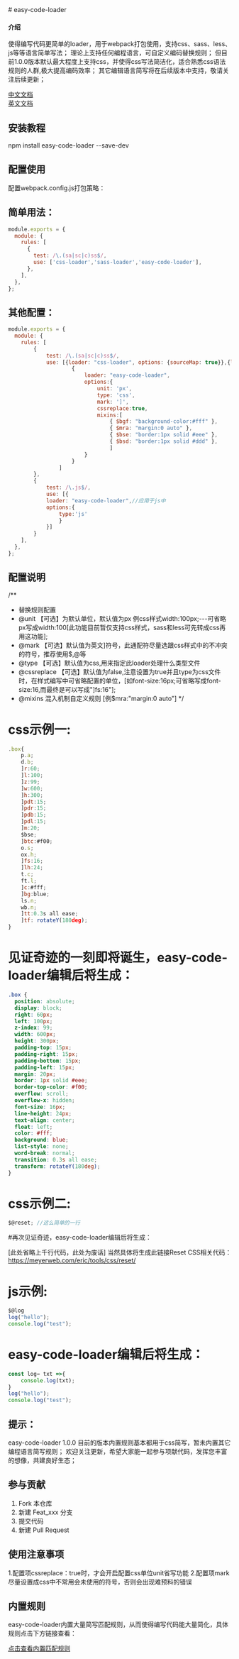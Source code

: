 <link rel="fluid-icon" href="https://github.com/fluidicon.png" title="GitHub">
# easy-code-loader

#### 介绍

使得编写代码更简单的loader，用于webpack打包使用，支持css、sass、less、js等等语言简单写法；
理论上支持任何编程语言，可自定义编码替换规则；
但目前1.0.0版本默认最大程度上支持css，并使得css写法简洁化，适合熟悉css语法规则的人群,极大提高编码效率；
其它编辑语言简写将在后续版本中支持，敬请关注后续更新；

[中文文档](https://bolepp.github.io/easy-code-loader/)
<br/>
[英文文档](https://bolepp.github.io/easy-code-loader/docs)



## 安装教程

npm install easy-code-loader --save-dev


## 配置使用
配置webpack.config.js打包策略：


## 简单用法：

```js
module.exports = {
  module: {
    rules: [
      {
        test: /\.(sa|sc|c)ss$/,
        use: ['css-loader','sass-loader','easy-code-loader'],
      },
    ],
  },
};
```

## 其他配置：

```js
module.exports = {
  module: {
    rules: [
        {
            test: /\.(sa|sc|c)ss$/,
            use: [{loader: "css-loader", options: {sourceMap: true}},{loader: "sass-loader"},
                    {
                        loader: "easy-code-loader",
                        options:{
                            unit: 'px',
                            type: 'css',
                            mark: ']',
                            cssreplace:true,
                            mixins:[ 
                                { $bgf: "background-color:#fff" },
                                { $mra: "margin:0 auto" },
                                { $bse: "border:1px solid #eee" },
                                { $bsd: "border:1px solid #ddd" },
                                ]
                        }
                    }            
                ]
        },
        {
            test: /\.js$/,
            use: [{
            loader: "easy-code-loader",//应用于js中
            options:{
                type:'js'               
                }
            }]
        }
    ],
  },
};
```

## 配置说明

/**
 * 替换规则配置
 * @unit 【可选】为默认单位，默认值为px 例css样式width:100px;---可省略px写成width:100[此功能目前暂仅支持css样式，sass和less可先转成css再用这功能];
 * @mark 【可选】默认值为英文]符号，此通配符尽量选跟css样式中的不冲突的符号，推荐使用$,@等  
 * @type 【可选】默认值为css,用来指定此loader处理什么类型文件
 * @cssreplace 【可选】默认值为false,注意设置为true并且type为css文件时，在样式编写中可省略配置的单位，[如font-size:16px;可省略写成font-size:16,而最终是可以写成"]fs:16"];
 * @mixins 混入机制自定义规则 [例$mra:"margin:0 auto"]
 */



# css示例一:

```js
.box{
    p.a;
    d.b;
    ]r:60;
    ]l:100;
    ]z:99;
    ]w:600;
    ]h:300;
    ]pdt:15;
    ]pdr:15;
    ]pdb:15;
    ]pdl:15;
    ]m:20;
    $bse;
    ]btc:#f00;
    o.s;
    ox.h;
    ]fs:16;
    ]lh:24;
    t.c;       
    ft.l;
    ]c:#fff;
    ]bg:blue;
    ls.n;
    wb.n;
    ]tt:0.3s all ease; 
    ]tf: rotateY(180deg);
}
```
# 见证奇迹的一刻即将诞生，easy-code-loader编辑后将生成：
```css
.box {
  position: absolute;
  display: block;
  right: 60px;
  left: 100px;
  z-index: 99;
  width: 600px;
  height: 300px;
  padding-top: 15px;
  padding-right: 15px;
  padding-bottom: 15px;
  padding-left: 15px;
  margin: 20px;
  border: 1px solid #eee;
  border-top-color: #f00;
  overflow: scroll;
  overflow-x: hidden;
  font-size: 16px;
  line-height: 24px;
  text-align: center;
  float: left;
  color: #fff;
  background: blue;
  list-style: none;
  word-break: normal;
  transition: 0.3s all ease;
  transform: rotateY(180deg); 
}
```

# css示例二:

```js
$@reset; //这么简单的一行
```

#再次见证奇迹，easy-code-loader编辑后将生成：

[此处省略上千行代码，此处为废话]
当然具体将生成此链接Reset CSS相关代码：https://meyerweb.com/eric/tools/css/reset/  


# js示例:

```js
$@log
log("hello");
console.log("test");
```
# easy-code-loader编辑后将生成：
```js
const log= txt =>{
    console.log(txt);
}
log("hello");
console.log("test");
```

## 提示：

 easy-code-loader 1.0.0 目前的版本内置规则基本都用于css简写，暂未内置其它编程语言简写规则；
 欢迎关注更新，希望大家能一起参与项献代码，发挥您丰富的想像，共建良好生态；


## 参与贡献

1. Fork 本仓库
2. 新建 Feat_xxx 分支
3. 提交代码
4. 新建 Pull Request  

## 使用注意事项
1.配置项cssreplace：true时，才会开启配置css单位unit省写功能
2.配置项mark尽量设置成css中不常用会未使用的符号，否则会出现难预料的错误

## 内置规则
 easy-code-loader内置大量简写匹配规则，从而使得编写代码能大量简化，具体规则点击下方链接查看：


<a href="https://bolepp.github.io/easy-code-loader/tool/rules.html">点击查看内置匹配规则</a>



